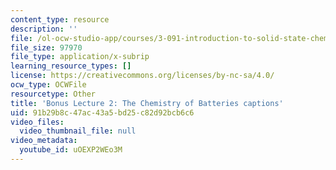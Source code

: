 ```yaml
---
content_type: resource
description: ''
file: /ol-ocw-studio-app/courses/3-091-introduction-to-solid-state-chemistry-fall-2018/uOEXP2WEo3M_captions.webvtt
file_size: 97970
file_type: application/x-subrip
learning_resource_types: []
license: https://creativecommons.org/licenses/by-nc-sa/4.0/
ocw_type: OCWFile
resourcetype: Other
title: 'Bonus Lecture 2: The Chemistry of Batteries captions'
uid: 91b29b8c-47ac-43a5-bd25-c82d92bcb6c6
video_files:
  video_thumbnail_file: null
video_metadata:
  youtube_id: uOEXP2WEo3M
---
```

